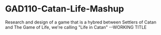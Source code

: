 GAD110-Catan-Life-Mashup
========================

Research and design of a game that is a hybred between Settlers of Catan and The Game of Life, we're calling "Life in Catan" --WORKING TITLE